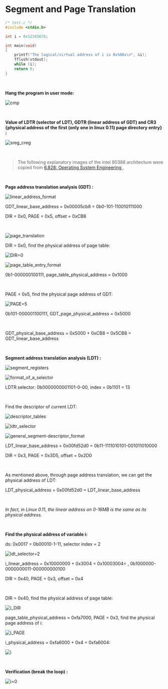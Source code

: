 # Segment and Page Translation

~~~c
/* test.c */
#include <stdio.h>

int i = 0x12345678;

int main(void)
{
    printf("The logical/virtual address of i is 0x%08x\n", &i);
    fflush(stdout);
    while (i);
    return 0;
}

~~~

<br />

**Hang the program in user mode:**

![cmp](./img/cmp.png)

 <br />

**Value of LDTR (selector of LDT), GDTR (linear address of GDT) and CR3 {physical address of the first (only one in linux 0.11) page directory entry} :**

![sreg_creg](./img/sreg_creg.png)

 <br />

> The following explanatory images of the intel 80386 architecture were copied from [ 6.828: Operating System Engineering ]( https://pdos.csail.mit.edu/6.828/2014/readings/i386/c05.htm ).

 <br />

**Page address translation analysis (GDT) :**

![linear_address_format](./img/linear_address_format.gif)

GDT_linear_base_address = 0x00005cb8 = 0b0-101-110010111000

DIR = 0x0, PAGE = 0x5, offset = 0xCB8

 <br />

![page_translation](./img/page_translation.gif)

DIR = 0x0, find the physical address of page table:

![DIR=0](./img/DIR=0.png)

![page_table_entry_format](./img/page_table_entry_format.gif)

0b1-000000100111, page_table_physical_address = 0x1000

 <br />

PAGE = 0x5, find the physical page address of GDT:

![PAGE=5](./img/PAGE=5.png)

0b101-000001100111, GDT_page_physical_address = 0x5000

 <br />

GDT_physical_base_address  = 0x5000 + 0xCB8 = 0x5CB8 = GDT_linear_base_address 

 <br />

**Segment address translation analysis (LDT) :**

![segment_registers](./img/segment_registers.gif)

![format_of_a_selector](./img/format_of_a_selector.gif)

LDTR selector: 0b0000000001101-0-00, index = 0b1101 = 13

 <br />

Find the descriptor of current LDT:

![descriptor_tables](./img/descriptor_tables.gif)

![ldtr_selector](./img/ldtr_selector.png)

![general_segment-descriptor_format](./img/general_segment-descriptor_format.gif)

LDT_linear_base_address = 0x00fd52d0 = 0b11-1111010101-001011010000

DIR = 0x3, PAGE = 0x3D5, offset = 0x2D0

<br />

As mentioned above, through page address translation, we can get the physical address of LDT:

LDT_physical_address = 0x00fd52d0 = LDT_linear_base_address

<br />

*In fact, in Linux 0.11, the linear address on 0-16MB is the same as its physical address.*

<br />

**Find the physical address of variable i:**

ds: 0x0017 = 0b00010-1-11, selector index = 2

![ldt_selector=2](./img/ldt_selector=2.png)

i_linear_address = 0x10000000 + 0x3004 = 0x10003004= , 0b1000000-0000000011-000000000100

DIR = 0x40, PAGE = 0x3, offset = 0x4

<br />

DIR = 0x40, find the physical address of page table:

![i_DIR](./img/i_DIR.png)

page_table_physical_address = 0xfa7000, PAGE = 0x3, find the physical page address of i:

![i_PAGE](./img/i_PAGE.png)

i_physical_address = 0xfa6000 + 0x4 = 0xfa6004:

![i](./img/i.png)

<br />

**Verification (break the loop) :**

![i=0](./img/i=0.png)

